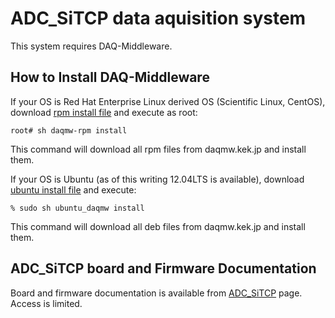 ADC_SiTCP data aquisition system
================================

This system requires DAQ-Middleware.

How to Install DAQ-Middleware
-----------------------------

If your OS is Red Hat Enterprise Linux derived OS (Scientific Linux, CentOS),
download [rpm install file](http://daqmw.kek.jp/src/daqmw-rpm) and execute as root:

    root# sh daqmw-rpm install

This command will download all rpm files from daqmw.kek.jp and install them.

If your OS is Ubuntu (as of this writing 12.04LTS is available),
download [ubuntu install file](http://daqmw.kek.jp/src/Ubuntu_daqmw) and execute:

    % sudo sh ubuntu_daqmw install

This command will download all deb files from daqmw.kek.jp and install them.

ADC_SiTCP board and Firmware Documentation
------------------------------------------

Board and firmware documentation is available from
[ADC_SiTCP](http://openit.kek.jp/project/open-esys/member/adc-sitcp) page.
Access is limited.
